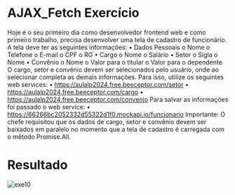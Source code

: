 # AJAX_Fetch Exercício
Hoje é o seu primeiro dia como desenvolvedor frontend web e como primeiro
trabalho, precisa desenvolver uma tela de cadastro de funcionário.
A tela deve ter as seguintes informações:
• Dados Pessoais
o Nome
o Telefone
o E-mail
o CPF
o RG
• Cargo
o Nome
o Salário
• Setor
o Sigla
o Nome
• Convênio
o Nome
o Valor para o titular
o Valor para o dependente
O cargo, setor e convênio devem ser selecionados pelo usuário, onde ao selecionar
completa as demais informações. Para isso, utilize os seguintes web services:
• https://aulalp2024.free.beeceptor.com/setor
• https://aulalp2024.free.beeceptor.com/cargo
• https://aulalp2024.free.beeceptor.com/convenio
Para salvar as informações foi passado o web service:
• https://66266bc2052332d55322d1f0.mockapi.io/funcionario
Importante: O chefe requisitou que os dados de cargo, setor e convênio devem ser baixados
em paralelo no momento que a tela de cadastro é carregada com o método Promise.All.

# Resultado

![exe10](https://github.com/fpvill/AC2_Linguagens_de_Programacao/assets/144077908/d83deb7b-bf12-4e09-ba30-7c255b0502d8)
